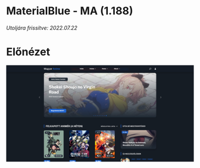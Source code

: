 # MaterialBlue - MA (1.188)
###### Utoljára frissítve: 2022.07.22
# Előnézet
![Preview](https://github.com/davdi1337/materialblue-ma/blob/master/images/preview.jpg)
